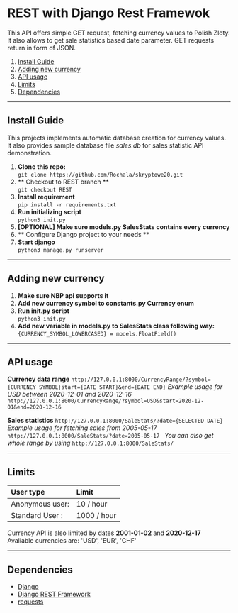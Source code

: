 # REST with Django Rest Framewok
This API offers simple GET request, fetching currency values to Polish Zloty. It also allows to get sale statistics based date parameter.
GET requests return in form of JSON.

1. [Install Guide](#install-guide)
1. [Adding new currency](#adding-new-currency)
1. [API usage](#api-usage)
1. [Limits](#limits)
1. [Dependencies](#dependencies)

---

## Install Guide
This projects implements automatic database creation for currency values. It also provides sample database file *sales.db* for sales statistic API demonstration.

1. **Clone this repo:**   
```git clone https://github.com/Rochala/skryptowe20.git ```
1. ** Checkout to REST branch **  
``` git checkout REST ```
1. **Install requirement**  
``` pip install -r requirements.txt ```
1. **Run initializing script**  
``` python3 init.py ```
1. **[OPTIONAL] Make sure models.py SalesStats contains every currency**  
1. ** Configure Django project to your needs **  
1. **Start django**  
``` python3 manage.py runserver ```

---

## Adding new currency
1. **Make sure NBP api supports it**  
1. **Add new currency symbol to constants.py Currency enum**  
1. **Run init.py script**  
```python3 init.py```
1. **Add new variable in models.py to SalesStats class following way:**  
```{CURRENCY_SYMBOL_LOWERCASED} = models.FloatField()```

---

## API usage
**Currency data range**
``` http://127.0.0.1:8000/CurrencyRange/?symbol={CURRENCY SYMBOL}start={DATE START}&end={DATE END} ```
*Example usage for USD between 2020-12-01 and 2020-12-16*
``` http://127.0.0.1:8000/CurrencyRange/?symbol=USD&start=2020-12-01&end=2020-12-16 ```

**Sales statistics**
```http://127.0.0.1:8000/SaleStats/?date={SELECTED DATE}```
*Example usage for fetching sales from 2005-05-17*
```http://127.0.0.1:8000/SaleStats/?date=2005-05-17 ```
*You can also get whole range by using*
```http://127.0.0.1:8000/SaleStats/```

---
## Limits
|User type | Limit |
|:-|:-
| Anonymous user: | 10 / hour |
|Standard User : | 1000 / hour |

Currency API is also limited by dates **2001-01-02** and **2020-12-17**  
Avaliable currencies are: 'USD', 'EUR', 'CHF'

---

## Dependencies
* [Django](https://www.djangoproject.com/)
* [Django REST Framework](https://www.django-rest-framework.org/)
* [requests](https://github.com/psf/requests)
